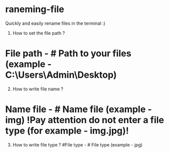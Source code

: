 # raneming-file
Quickly and easily rename files in the terminal :)

1. How to set the file path ?
# File path - #     Path to your files (example - C:\Users\Admin\Desktop)
2. How to write file name ?
# Name file - #     Name file (example - img)    !Pay attention do not enter a file type (for example - img.jpg)!
3. How to write file type ?
#File type - #      File type (example - jpg)
